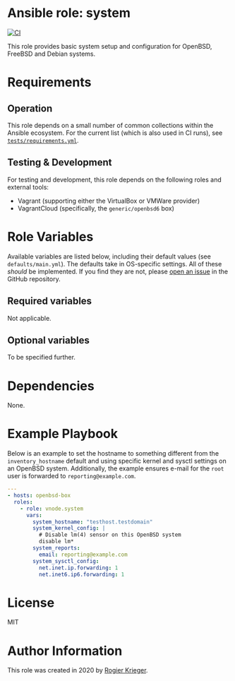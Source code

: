 # Ansible role: system

[![CI](https://github.com/vnode/ansible-role-system/actions/workflows/ci.yml/badge.svg)](https://github.com/vnode/ansible-role-system/actions/workflows/ci.yml)

This role provides basic system setup and configuration for OpenBSD, FreeBSD and Debian systems.

# Requirements

## Operation
This role depends on a small number of common collections within the
Ansible ecosystem. For the current list (which is also used in CI runs),
see [`tests/requirements.yml`](https://github.com/vnode/ansible-role-system/blob/main/tests/requirements.yml).

## Testing & Development
For testing and development, this role depends on the following roles and external tools:
- Vagrant (supporting either the VirtualBox or VMWare provider)
- VagrantCloud (specifically, the `generic/openbsd6` box)


# Role Variables
Available variables are listed below, including their default values (see `defaults/main.yml`).
The defaults take in OS-specific settings.  All of these *should* be implemented. If you find they are not, please [open an issue](https://github.com/vnode/ansible-role-ypclient/issues) in the GitHub repository.


## Required variables

Not applicable.


## Optional variables

To be specified further.

# Dependencies
None.


# Example Playbook
Below is an example to set the hostname to something different from the `inventory_hostname` default and using specific kernel and sysctl settings on an OpenBSD system. Additionally, the example ensures e-mail for the `root` user is forwarded to `reporting@example.com`.

```yaml
---
- hosts: openbsd-box
  roles:
    - role: vnode.system
      vars:
        system_hostname: "testhost.testdomain"
        system_kernel_config: |
          # Disable lm(4) sensor on this OpenBSD system
          disable lm*
        system_reports:
          email: reporting@example.com
        system_sysctl_config:
          net.inet.ip.forwarding: 1
          net.inet6.ip6.forwarding: 1
```


# License
MIT


# Author Information
This role was created in 2020 by [Rogier Krieger](https://vnode.net/).
